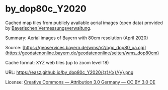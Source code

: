 # by_dop80c_Y2020

Cached map tiles from publicly available aerial images (open data) provided by [Bayerischen Vermessungsverwaltung](https://www.ldbv.bayern.de/produkte/weitere/opendata.html).

Summary: Aerial images of Bayern with 80cm resolution (April 2020)

Source: [https://geoservices.bayern.de/wms/v2/ogc_dop80_oa.cgi](https://geodatenonline.bayern.de/geodatenonline/seiten/wms_dop80cm)

Cache format: XYZ web tiles (up to zoom level 18)

URL: https://easz.github.io/by_dop80c_Y2020/{z}/{x}/{y}.png
    
License: [Creative Commons — Attribution 3.0 Germany — CC BY 3.0 DE](https://geodatenonline.bayern.de/geodatenonline/seiten/wms_dop80cm)
